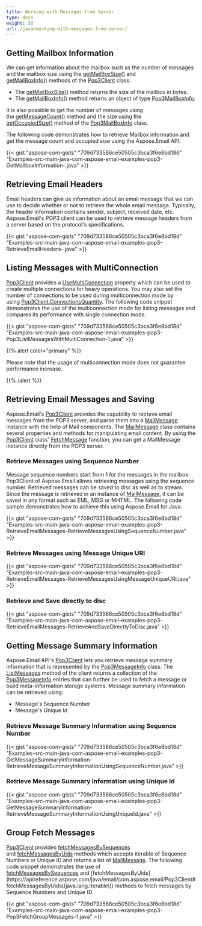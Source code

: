 ```yaml
---
title: Working with Messages from Server
type: docs
weight: 30
url: /java/working-with-messages-from-server/
---
```


## **Getting Mailbox Information**
We can get information about the mailbox such as the number of messages and the mailbox size using the [getMailBoxSize()](https://apireference.aspose.com/java/email/com.aspose.email/Pop3Client#getMailboxSize\(\)) and [getMailBoxInfo()](https://apireference.aspose.com/java/email/com.aspose.email/Pop3Client#getMailboxInfo\(\)) methods of the [Pop3Client](https://apireference.aspose.com/java/email/com.aspose.email/Pop3Client) class.

- The [getMailBoxSize()](https://apireference.aspose.com/java/email/com.aspose.email/Pop3Client#getMailboxSize\(\)) method returns the size of the mailbox in bytes.
- The [getMailBoxInfo()](https://apireference.aspose.com/java/email/com.aspose.email/Pop3Client#getMailboxInfo\(\)) method returns an object of type [Pop3MailBoxInfo](https://apireference.aspose.com/java/email/com.aspose.email/Pop3MailboxInfo).

It is also possible to get the number of messages using the [getMessageCount()](https://apireference.aspose.com/java/email/com.aspose.email/Pop3MailboxInfo#getMessageCount\(\)) method and the size using the [getOccupiedSize()](https://apireference.aspose.com/java/email/com.aspose.email/Pop3MailboxInfo#getOccupiedSize\(\)) method of the [Pop3MailBoxInfo](https://apireference.aspose.com/java/email/com.aspose.email/Pop3MailboxInfo) class.

The following code demonstrates how to retrieve Mailbox information and get the message count and occupied size using the Aspose.Email API.

{{< gist "aspose-com-gists" "709d733586ce50505c3bca3f6e8bd18d" "Examples-src-main-java-com-aspose-email-examples-pop3-GetMailboxInformation-.java" >}}
## **Retrieving Email Headers**
Email headers can give us information about an email message that we can use to decide whether or not to retrieve the whole email message. Typically, the header information contains sender, subject, received date, etc. Aspose.Email's POP3 client can be used to retrieve message headers from a server based on the protocol's specifications.

{{< gist "aspose-com-gists" "709d733586ce50505c3bca3f6e8bd18d" "Examples-src-main-java-com-aspose-email-examples-pop3-RetrieveEmailHeaders-.java" >}}
## **Listing Messages with MultiConnection**
[Pop3Client](https://apireference.aspose.com/java/email/com.aspose.email/Pop3Client) provides a [UseMultiConnection](https://apireference.aspose.com/java/email/com.aspose.email/EmailClient#setUseMultiConnection\(int\)) property which can be used to create multiple connections for heavy operations. You may also set the number of connections to be used during multiconnection mode by using [Pop3Client.ConnectionsQuantity](https://apireference.aspose.com/java/email/com.aspose.email/EmailClient#setConnectionsQuantity\(int\)). The following code snippet demonstrates the use of the multiconnection mode for listing messages and compares its performance with single connection mode.



{{< gist "aspose-com-gists" "709d733586ce50505c3bca3f6e8bd18d" "Examples-src-main-java-com-aspose-email-examples-pop3-Pop3ListMessagesWithMultiConnection-1.java" >}}

{{% alert color="primary" %}} 

Please note that the usage of multiconnection mode does not guarantee performance increase.

{{% /alert %}} 
## **Retrieving Email Messages and Saving**
Aspose.Email's [Pop3Client](https://apireference.aspose.com/java/email/com.aspose.email/Pop3Client) provides the capability to retrieve email messages from the POP3 server, and parse them into a [MailMessage](https://apireference.aspose.com/java/email/com.aspose.email/MailMessage) instance with the help of Mail components. The [MailMessage](https://apireference.aspose.com/java/email/com.aspose.email/MailMessage) class contains several properties and methods for manipulating email content. By using the [Pop3Client](https://apireference.aspose.com/java/email/com.aspose.email/Pop3Client) class' [FetchMessage](https://apireference.aspose.com/java/email/com.aspose.email/Pop3Client#fetchMessage\(int\)) function, you can get a MailMessage instance directly from the POP3 server.
### **Retrieve Messages using Sequence Number**
Message sequence numbers start from 1 for the messages in the mailbox. Pop3Client of Aspose.Email allows retrieving messages using the sequence number. Retrieved messages can be saved to disc as well as to stream. Since the message is retrieved in an instance of [MailMessage](https://apireference.aspose.com/java/email/com.aspose.email/MailMessage), it can be saved in any format such as EML, MSG or MHTML. The following code sample demonstrates how to achieve this using Aspose.Email for Java.

{{< gist "aspose-com-gists" "709d733586ce50505c3bca3f6e8bd18d" "Examples-src-main-java-com-aspose-email-examples-pop3-RetrieveEmailMessages-RetrieveMessagesUsingSequenceNumber.java" >}}
### **Retrieve Messages using Message Unique URI**
{{< gist "aspose-com-gists" "709d733586ce50505c3bca3f6e8bd18d" "Examples-src-main-java-com-aspose-email-examples-pop3-RetrieveEmailMessages-RetrieveMessagesUsingMessageUniqueURI.java" >}}
### **Retrieve and Save directly to disc**
{{< gist "aspose-com-gists" "709d733586ce50505c3bca3f6e8bd18d" "Examples-src-main-java-com-aspose-email-examples-pop3-RetrieveEmailMessages-RetrieveAndSaveDirectlyToDisc.java" >}}
## **Getting Message Summary Information**
Aspose.Email API's [Pop3Client](https://apireference.aspose.com/java/email/com.aspose.email/Pop3Client) lets you retrieve message summary information that is represented by the [Pop3MessageInfo](https://apireference.aspose.com/java/email/com.aspose.email/Pop3MessageInfo) class. The [ListMessages](https://apireference.aspose.com/java/email/com.aspose.email/Pop3Client#listMessages\(\)) method of the client returns a collection of the [Pop3MessageInfo](https://apireference.aspose.com/java/email/com.aspose.email/Pop3MessageInfo) entries that can further be used to fetch a message or build meta-information storage systems. Message summary information can be retrieved using:

- Message's Sequence Number
- Message's Unique Id
### **Retrieve Message Summary Information using Sequence Number**


{{< gist "aspose-com-gists" "709d733586ce50505c3bca3f6e8bd18d" "Examples-src-main-java-com-aspose-email-examples-pop3-GetMessageSummaryInformation-RetrieveMessageSummaryInformationUsingSequenceNumber.java" >}}
### **Retrieve Message Summary Information using Unique Id**
{{< gist "aspose-com-gists" "709d733586ce50505c3bca3f6e8bd18d" "Examples-src-main-java-com-aspose-email-examples-pop3-GetMessageSummaryInformation-RetrieveMessageSummaryInformationUsingUniqueId.java" >}}
## **Group Fetch Messages**
[Pop3Client](https://apireference.aspose.com/java/email/com.aspose.email/Pop3Client) provides [fetchMessagesBySequences](https://apireference.aspose.com/java/email/com.aspose.email/Pop3Client#fetchMessagesBySequences\(java.lang.Iterable\)) and [fetchMessagesByUids](https://apireference.aspose.com/java/email/com.aspose.email/Pop3Client#fetchMessagesByUids\(java.lang.Iterable\)) methods which accepts iterable of Sequence Numbers or Unique ID and returns a list of [MailMessage](https://apireference.aspose.com/java/email/com.aspose.email/MailMessage). The following code snippet demonstrates the use of [fetchMessagesBySequences](https://apireference.aspose.com/java/email/com.aspose.email/Pop3Client#fetchMessagesBySequences\(java.lang.Iterable\)) and [fetchMessagesByUids](https://apireference.aspose.com/java/email/com.aspose.email/Pop3Client#fetchMessagesByUids\(java.lang.Iterable\)) methods to fetch messages by Sequence Numbers and Unique ID.



{{< gist "aspose-com-gists" "709d733586ce50505c3bca3f6e8bd18d" "Examples-src-main-java-com-aspose-email-examples-pop3-Pop3FetchGroupMessages-1.java" >}}
